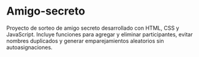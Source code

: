 # Amigo-secreto
Proyecto de sorteo de amigo secreto desarrollado con HTML, CSS y JavaScript. Incluye funciones para agregar y eliminar participantes, evitar nombres duplicados y generar emparejamientos aleatorios sin autoasignaciones.
